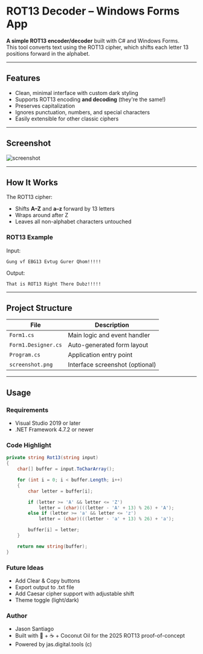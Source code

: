 #  ROT13 Decoder – Windows Forms App

**A simple ROT13 encoder/decoder** built with C# and Windows Forms.  
This tool converts text using the ROT13 cipher, which shifts each letter 13 positions forward in the alphabet.

---

##  Features

-  Clean, minimal interface with custom dark styling
-  Supports ROT13 encoding **and decoding** (they're the same!)
-  Preserves capitalization
-  Ignores punctuation, numbers, and special characters
-  Easily extensible for other classic ciphers

---

##  Screenshot

![screenshot](https://github.com/user-attachments/assets/2b7b874a-a363-4713-b435-07d058129dae)

---

##  How It Works

The ROT13 cipher:
- Shifts **A–Z** and **a–z** forward by 13 letters
- Wraps around after Z
- Leaves all non-alphabet characters untouched

###  ROT13 Example

Input:

```plaintext
Gung vf EBG13 Evtug Gurer Qhom!!!!!
```


Output:

```plaintext
That is ROT13 Right There Dubz!!!!!
```

---

##  Project Structure

| File                | Description                             |
|---------------------|-----------------------------------------|
| `Form1.cs`          | Main logic and event handler            |
| `Form1.Designer.cs` | Auto-generated form layout              |
| `Program.cs`        | Application entry point                 |
| `screenshot.png`    | Interface screenshot (optional)         |

---

##  Usage

###  Requirements
- Visual Studio 2019 or later
- .NET Framework 4.7.2 or newer

### Code Highlight

```csharp
private string Rot13(string input)
{
    char[] buffer = input.ToCharArray();

    for (int i = 0; i < buffer.Length; i++)
    {
        char letter = buffer[i];

        if (letter >= 'A' && letter <= 'Z')
            letter = (char)(((letter - 'A' + 13) % 26) + 'A');
        else if (letter >= 'a' && letter <= 'z')
            letter = (char)(((letter - 'a' + 13) % 26) + 'a');

        buffer[i] = letter;
    }

    return new string(buffer);
}
```

### Future Ideas
- Add Clear & Copy buttons
- Export output to .txt file
- Add Caesar cipher support with adjustable shift
- Theme toggle (light/dark)
 
### Author
- Jason Santiago
- Built with 🧠 + ☕ + Coconut Oil for the 2025 ROT13 proof-of-concept
- Powered by jas.digital.tools (c)

 

 


